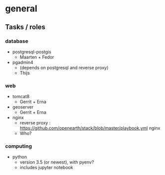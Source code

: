 # general

## Tasks / roles

### database
- postgresql-postgis
  - Maarten + Fedor
- pgadmin4
  - (depends on postgresql and reverse proxy)
  - Thijs

### web
- tomcat8
  - Gerrit + Erna
- geoserver
  - Gerrit + Erna
- nginx
  - reverse proxy : https://github.com/openearth/stack/blob/master/playbook.yml nginx
  - Who?

### computing
- python
  - version 3.5 (or newest), with pyenv?
  - includes jupyter notebook 
